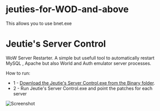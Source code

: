 # jeuties-for-WOD-and-above
This allows you to use bnet.exe
# Jeutie's Server Control

WoW Server Restarter. A simple but usefull tool to automatically restart MySQL , Apache but also World and Auth emulator server processes.

How to run:
+ 1 - [Download the Jeutie's Server Control.exe from the Binary folder](https://github.com/CraftedRO/Jeutie-s-Server-Control/raw/main/Binary/JeutiesServerControl.exe).
+ 2 - Run Jeutie's Server Control.exe and point the patches for each server

![Screenshot](restarter.PNG)
